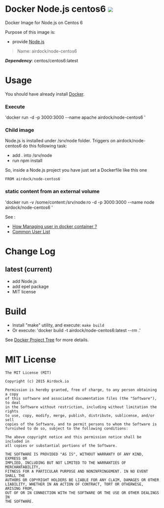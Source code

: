 # Docker Node.js centos6 [![](https://badge.imagelayers.io/airdock/node-centos6:latest.svg)](https://imagelayers.io/?images=airdock/node-centos6:latest 'Get your own badge on imagelayers.io')

Docker Image for Node.js on Centos 6

Purpose of this image is:

- provide [Node.js](https://nodejs.org)


> Name: airdock/node-centos6

***Dependency***: centos/centos6:latest


# Usage

You should have already install [Docker](https://www.docker.com/).

### Execute

  'docker run -d -p 3000:3000 --name apache airdock/node-centos6 '

### Child image

Node.js is installed under /srv/node folder.
Triggers on airdock/node-centos6 do this following task:
  * add . into /srv/node
  * run npm install 

So, inside a Node.js project you have just set a Dockerfile like this one

```
FROM airdock/node-centos6
```

### static content from an external volume


  'docker run -v /some/content:/srv/node:ro -d -p 3000:3000 --name node  airdock/node-centos6 '

  See :
  * [How Managing user in docker container ?](https://github.com/airdock-io/docker-base/wiki/How-Managing-user-in-docker-container)
  * [Common User List](https://github.com/airdock-io/docker-base/wiki/Common-User-List)


# Change Log


## latest (current)

- add Node.js
- add epel package
- MIT license

# Build

- Install "make" utility, and execute: `make build`
- Or execute: 'docker build -t airdock/node-centos6:latest --rm .'

See [Docker Project Tree](https://github.com/airdock-io/docker-base/wiki/Docker-Project-Tree) for more details.


# MIT License

```
The MIT License (MIT)

Copyright (c) 2015 Airdock.io

Permission is hereby granted, free of charge, to any person obtaining a copy
of this software and associated documentation files (the "Software"), to deal
in the Software without restriction, including without limitation the rights
to use, copy, modify, merge, publish, distribute, sublicense, and/or sell
copies of the Software, and to permit persons to whom the Software is
furnished to do so, subject to the following conditions:

The above copyright notice and this permission notice shall be included in
all copies or substantial portions of the Software.

THE SOFTWARE IS PROVIDED "AS IS", WITHOUT WARRANTY OF ANY KIND, EXPRESS OR
IMPLIED, INCLUDING BUT NOT LIMITED TO THE WARRANTIES OF MERCHANTABILITY,
FITNESS FOR A PARTICULAR PURPOSE AND NONINFRINGEMENT. IN NO EVENT SHALL THE
AUTHORS OR COPYRIGHT HOLDERS BE LIABLE FOR ANY CLAIM, DAMAGES OR OTHER
LIABILITY, WHETHER IN AN ACTION OF CONTRACT, TORT OR OTHERWISE, ARISING FROM,
OUT OF OR IN CONNECTION WITH THE SOFTWARE OR THE USE OR OTHER DEALINGS IN
THE SOFTWARE.
```
